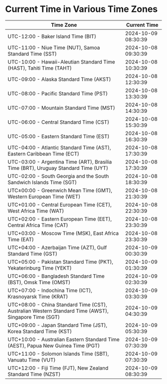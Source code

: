 # Current Time in Various Time Zones

| Time Zone | Current Time |
|-----------|--------------|
| UTC-12:00 - Baker Island Time (BIT) | 2024-10-09 08:30:39 |
| UTC-11:00 - Niue Time (NUT), Samoa Standard Time (SST) | 2024-10-08 09:30:39 |
| UTC-10:00 - Hawaii-Aleutian Standard Time (HAST), Tahiti Time (TAHT) | 2024-10-08 10:30:39 |
| UTC-09:00 - Alaska Standard Time (AKST) | 2024-10-08 12:30:39 |
| UTC-08:00 - Pacific Standard Time (PST) | 2024-10-08 13:30:39 |
| UTC-07:00 - Mountain Standard Time (MST) | 2024-10-08 14:30:39 |
| UTC-06:00 - Central Standard Time (CST) | 2024-10-08 15:30:39 |
| UTC-05:00 - Eastern Standard Time (EST) | 2024-10-08 16:30:39 |
| UTC-04:00 - Atlantic Standard Time (AST), Eastern Caribbean Time (ECT) | 2024-10-08 17:30:39 |
| UTC-03:00 - Argentina Time (ART), Brasília Time (BRT), Uruguay Standard Time (UYT) | 2024-10-08 17:30:39 |
| UTC-02:00 - South Georgia and the South Sandwich Islands Time (SGT) | 2024-10-08 18:30:39 |
| UTC±00:00 - Greenwich Mean Time (GMT), Western European Time (WET) | 2024-10-08 21:30:39 |
| UTC+01:00 - Central European Time (CET), West Africa Time (WAT) | 2024-10-08 22:30:39 |
| UTC+02:00 - Eastern European Time (EET), Central Africa Time (CAT) | 2024-10-08 23:30:39 |
| UTC+03:00 - Moscow Time (MSK), East Africa Time (EAT) | 2024-10-08 23:30:39 |
| UTC+04:00 - Azerbaijan Time (AZT), Gulf Standard Time (GST) | 2024-10-09 00:30:39 |
| UTC+05:00 - Pakistan Standard Time (PKT), Yekaterinburg Time (YEKT) | 2024-10-09 01:30:39 |
| UTC+06:00 - Bangladesh Standard Time (BST), Omsk Time (OMST) | 2024-10-09 02:30:39 |
| UTC+07:00 - Indochina Time (ICT), Krasnoyarsk Time (KRAT) | 2024-10-09 03:30:39 |
| UTC+08:00 - China Standard Time (CST), Australian Western Standard Time (AWST), Singapore Time (SGT) | 2024-10-09 04:30:39 |
| UTC+09:00 - Japan Standard Time (JST), Korea Standard Time (KST) | 2024-10-09 05:30:39 |
| UTC+10:00 - Australian Eastern Standard Time (AEST), Papua New Guinea Time (PGT) | 2024-10-09 07:30:39 |
| UTC+11:00 - Solomon Islands Time (SBT), Vanuatu Time (VUT) | 2024-10-09 07:30:39 |
| UTC+12:00 - Fiji Time (FJT), New Zealand Standard Time (NZST) | 2024-10-09 08:30:39 |
